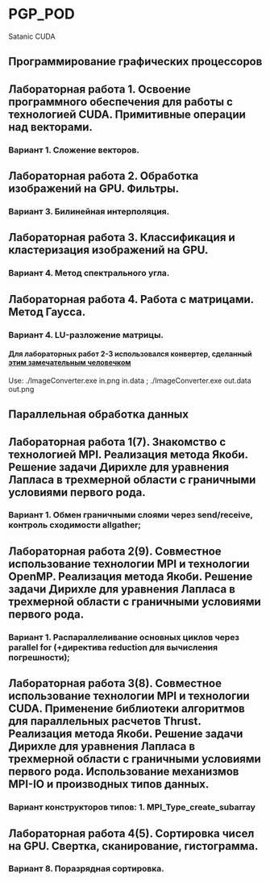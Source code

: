 # PGP_POD
Satanic CUDA

## Программирование графических процессоров

## Лабораторная работа 1. Освоение программного обеспечения для работы с технологией CUDA. Примитивные операции над векторами.
### Вариант 1. Сложение векторов.

## Лабораторная работа 2. Обработка изображений на GPU. Фильтры.
### Вариант 3. Билинейная интерполяция. 

## Лабораторная работа 3. Классификация и кластеризация изображений на GPU.
### Вариант 4. Метод спектрального угла.

## Лабораторная работа 4. Работа с матрицами. Метод Гаусса.
### Вариант 4. LU-разложение матрицы.

#### Для лабораторных работ 2-3 использовался конвертер, сделанный [этим замечательным человечком](https://github.com/alexlopatin) 
Use: ./ImageConverter.exe in.png in.data ; ./ImageConverter.exe out.data out.png


## Параллельная обработка данных

## Лабораторная работа 1(7). Знакомство с технологией MPI. Реализация метода Якоби. Решение задачи Дирихле для уравнения Лапласа в трехмерной области с граничными условиями первого рода.
### Вариант 1. Обмен граничными слоями через send/receive, контроль сходимости allgather;

## Лабораторная работа 2(9). Совместное использование технологии MPI и технологии OpenMP. Реализация метода Якоби. Решение задачи Дирихле для уравнения Лапласа в трехмерной области с граничными условиями первого рода.
### Вариант 1. Распараллеливание основных циклов через parallel for (+директива reduction для вычисления погрешности);

## Лабораторная работа 3(8). Совместное использование технологии MPI и технологии CUDA. Применение библиотеки алгоритмов для параллельных расчетов Thrust. Реализация метода Якоби. Решение задачи Дирихле для уравнения Лапласа в трехмерной области с граничными условиями первого рода. Использование механизмов MPI-IO и производных типов данных.
### Вариант конструкторов типов: 1. MPI_Type_create_subarray

## Лабораторная работа 4(5). Сортировка чисел на GPU. Свертка, сканирование, гистограмма.
### Вариант 8. Поразрядная сортировка.
